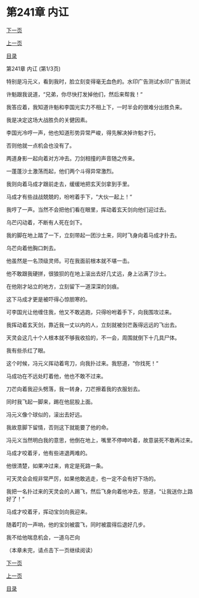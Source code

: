 <h1>第241章   内讧</h1>
            <div><p><a href="./0721_%E7%AC%AC241%E7%AB%A0_%E5%86%85%E8%AE%A7.md">下一页</a></p><p><a href="./0719_%E7%AC%AC240%E7%AB%A0_%E4%B9%8C%E9%B1%BC%E5%85%A5%E6%B0%B4.md">上一页</a></p><p><a href="../">目录</a></p></div>
            <div><p>第241章   内讧 (第1/3页)</p><p>特别是冯元义，看到我时，脸立刻变得毫无血色的。水印广告测试水印广告测试</p><p>许魁跟我说道，“兄弟，你尽快打发掉他们，然后来帮我！“</p><p>我答应着，我知道许魁和李国光实力不相上下，一时半会的很难分出胜负来。</p><p>我是决定这场大战胜负的关健因素。</p><p>李国光冷哼一声，他也知道形势异常严峻，得先解决掉许魁才行。</p><p>否则他就一点机会也没有了。</p><p>两道身影一起向着对方冲去。刀剑相撞的声音随之传来。</p><p>一蓬蓬沙土激荡而起，他们两个斗得异常激烈。</p><p>我则向着马成才跟前走去，缓缓地把玄天剑拿到手里。</p><p>马成才有些战战兢兢的，吩咐着手下，“大伙一起上！“</p><p>我哼了一声。当然不会把他们看在眼里，挥动着玄天剑向他们迎过去。</p><p>乌芒闪动着，不断有人死在剑下。</p><p>我的脚在地上踏了一下，立刻带起一团沙土来，同时飞身向着马成才扑去。</p><p>乌芒向着他胸口刺去。</p><p>他虽然是一名顶级灵师。可在我面前根本就不堪一击。</p><p>他不敢跟我硬拼，很狼狈的在地上滚出去好几丈远，身上沾满了沙土。</p><p>在他刚才站立的地方，立刻留下一道深深的剑痕。</p><p>这下马成才更是被吓得心惊胆寒的。</p><p>可李国光让他缠住我，他又不敢逃跑，只得吩咐着手下，向我围攻过来。</p><p>我挥动着玄天剑，靠近我一丈以内的人，立刻就被剑芒轰得远远的飞出去。</p><p>天灵会这几十个人根本就不够我收拾的，不一会，周围就倒下十几具尸体。</p><p>我有些杀红了眼。</p><p>这个时候，冯元义挥动着弯刀，向我扑过来。我怒道，“你找死！“</p><p>马成功在不远处盯着他，他也不敢不过来。</p><p>刀芒向着我迎头劈落，我一转身，刀芒擦着我的衣服划去。</p><p>同时我飞起一脚来，踢在他屁股上面。</p><p>冯元义像个球似的，滚出去好远。</p><p>我故意脚下留情，否则这下就能要了他的命。</p><p>冯元义当然明白我的意思，他倒在地上，嘴里不停呻吟着，故意装死不敢再过来。</p><p>马成才咬着牙，他有些进退两难的。</p><p>他很清楚，如果冲过来，肯定是死路一条。</p><p>可天灵会会规非常严厉，如果他敢逃走，也一定不会有好下场的。</p><p>我把一名扑过来的天灵会的人踢飞，然后飞身向着他冲去，怒道，“让我送你上路好了！“</p><p>马成才咬着牙，挥动宝剑向我迎来。</p><p>随着叮的一声响，他的宝剑被震飞，同时被震得后退好几步。</p><p>我不给他喘息机会，一道乌芒向</p><p>（本章未完，请点击下一页继续阅读）</p></div>
            <div><p><a href="./0721_%E7%AC%AC241%E7%AB%A0_%E5%86%85%E8%AE%A7.md">下一页</a></p><p><a href="./0719_%E7%AC%AC240%E7%AB%A0_%E4%B9%8C%E9%B1%BC%E5%85%A5%E6%B0%B4.md">上一页</a></p><p><a href="../">目录</a></p></div>